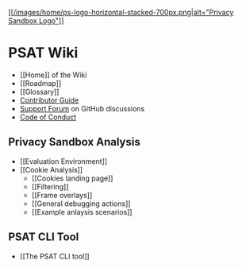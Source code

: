 [[[/images/home/ps-logo-horizontal-stacked-700px.png|alt="Privacy Sandbox Logo"]]](https://privacysandbox.com)

# PSAT Wiki

- [[Home]] of the Wiki
- [[Roadmap]]
- [[Glossary]]
- [Contributor Guide](https://github.com/GoogleChromeLabs/ps-analysis-tool/blob/master/CONTRIBUTING.md)
- [Support Forum](https://github.com/GoogleChromeLabs/ps-analysis-tool/discussions/categories/support-forum) on GitHub discussions
- [Code of Conduct](https://github.com/GoogleChromeLabs/ps-analysis-tool/blob/master/CODE_OF_CONDUCT.md)

## Privacy Sandbox Analysis

- [[Evaluation Environment]]
- [[Cookie Analysis]]
  - [[Cookies landing page]]
  - [[Filtering]]
  - [[Frame overlays]]
  - [[General debugging actions]]
  - [[Example anlaysis scenarios]]

## PSAT CLI Tool

- [[The PSAT CLI tool]]
